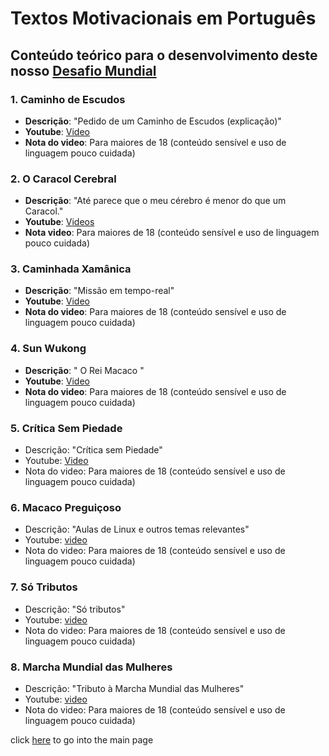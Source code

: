 # Textos Motivacionais em Português

## Conteúdo teórico para o desenvolvimento deste nosso [Desafio Mundial](../dm/README.md)

### 1. Caminho de Escudos
  - **Descrição**: "Pedido de um Caminho de Escudos (explicação)"
  - **Youtube**: [Video](https://www.youtube.com/playlist?list=PLEIKvfX5iExDcV4eAdBnRVF6xgrhW_oFJ) 
  - **Nota do video**: Para maiores de 18 (conteúdo sensível e uso de linguagem pouco cuidada)

### 2. O Caracol Cerebral
  - **Descrição**: "Até parece que o meu cérebro é menor do que um Caracol."
  - **Youtube**: [Videos](https://www.youtube.com/playlist?list=PLEIKvfX5iExCJKaQjuVlJyY2kxxfYJMD-)
  - **Nota video**: Para maiores de 18 (conteúdo sensível e uso de linguagem pouco cuidada)

### 3. Caminhada Xamânica
  - **Descrição**: "Missão em tempo-real"
  - **Youtube**: [Video]( https://www.youtube.com/playlist?list=PLEIKvfX5iExDC6s7Lx8unSbeA8wqqsB6m )
  - **Nota do video**: Para maiores de 18 (conteúdo sensível e uso de linguagem pouco cuidada)

### 4. Sun Wukong
  - **Descrição**: " O Rei Macaco "
  - **Youtube**: [Video](https://www.youtube.com/playlist?list=PLEIKvfX5iExBzVb0gbo72xIU6xaV1bPXd)
  - **Nota do video**: Para maiores de 18 (conteúdo sensível e uso de linguagem pouco cuidada)

### 5. Crítica Sem Piedade
  - Descrição: "Crítica sem Piedade"
  - Youtube: [Video](https://www.youtube.com/playlist?list=PLEIKvfX5iExArL3bi2y0VoaVhKWSP3dAv)
  - Nota do video: Para maiores de 18 (conteúdo sensível e uso de linguagem pouco cuidada)

### 6. Macaco Preguiçoso
  - Descrição: "Aulas de Linux e outros temas relevantes"
  - Youtube: [video](https://www.youtube.com/playlist?list=PLEIKvfX5iExD8upuQYCaLJpCx6sKtxg3N)
  - Nota do video: Para maiores de 18 (conteúdo sensível e uso de linguagem pouco cuidada)

### 7. Só Tributos
  - Descrição: "Só tributos"
  - Youtube: [video](https://www.youtube.com/playlist?list=PLEIKvfX5iExDflCxQ2SUHcOzaodhD7onf)
  - Nota do video: Para maiores de 18 (conteúdo sensível e uso de linguagem pouco cuidada)

### 8. Marcha Mundial das Mulheres 
  - Descrição: "Tributo à Marcha Mundial das Mulheres"
  - Youtube: [video](https://www.youtube.com/playlist?list=PLEIKvfX5iExCm9YrriaKIy-4hKrKhPlGk)
  - Nota do video: Para maiores de 18 (conteúdo sensível e uso de linguagem pouco cuidada)

click [here](../README.md) to go into the main page
